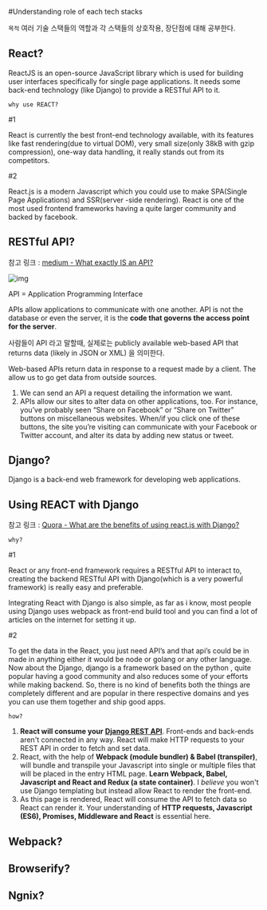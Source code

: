#Understanding role of each tech stacks

`목적` 여러 기술 스택들의 역할과 각 스택들의 상호작용, 장단점에 대해 공부한다.



## React?

ReactJS is an open-source JavaScript library which is used for building user interfaces specifically for single page applications. It needs some back-end technology (like Django) to provide a RESTful API to it.

`why use REACT?`

\#1

React is currently the best front-end technology available, with its features like fast rendering(due to virtual DOM), very small size(only 38kB with gzip compression), one-way data handling, it really stands out from its competitors.

\#2

React.js is a modern Javascript which you could use to make SPA(Single Page Applications) and SSR(server -side rendering). React is one of the most used frontend frameworks having a quite larger community and backed by facebook.

## RESTful API?

참고 링크 : [medium - What exactly IS an API?](https://medium.com/@perrysetgo/what-exactly-is-an-api-69f36968a41f)

![img](https://miro.medium.com/max/2560/1*eVGssbsoijih-xMlYFaGog.png)



API = Application Programming Interface

APIs allow applications to communicate with one another. API is not the database or even the server, it is the **code that governs the access point for the server**.

사람들이 API 라고 말할때, 실제로는 publicly available web-based API that returns data (likely in JSON or XML) 을 의미한다. 

Web-based APIs return data in response to a request made by a client. The allow us to go get data from outside sources.

1. We can send an API a request detailing the information we want.
2. APIs allow our sites to alter data on other applications, too. For instance, you’ve probably seen “Share on Facebook” or “Share on Twitter” buttons on miscellaneous websites. When/if you click one of these buttons, the site you’re visiting can communicate with your Facebook or Twitter account, and alter its data by adding new status or tweet.



## Django?

Django is a back-end web framework for developing web applications.



## Using REACT with Django

참고 링크 : [Quora - What are the benefits of using react.js with Django?](https://www.quora.com/What-are-the-benefits-of-using-react-js-with-Django)

`why?`

\#1

React or any front-end framework requires a RESTful API to interact to, creating the backend RESTful API with Django(which is a very powerful framework) is really easy and preferable.

Integrating React with Django is also simple, as far as i know, most people using Django uses webpack as front-end build tool and you can find a lot of articles on the internet for setting it up.

\#2

To get the data in the React, you just need API’s and that api’s could be in made in anything either it would be node or golang or any other language. Now about the Django, django is a framework based on the python , quite popular having a good community and also reduces some of your efforts while making backend. So, there is no kind of benefits both the things are completely different and are popular in there respective domains and yes you can use them together and ship good apps.



`how?`

1. **React will consume your** [**Django REST API**](http://www.django-rest-framework.org/tutorial/quickstart/). Front-ends and back-ends aren't connected in any way. React will make HTTP requests to your REST API in order to fetch and set data.
2. React, with the help of **Webpack (module bundler) & Babel (transpiler)**, will bundle and transpile your Javascript into single or multiple files that will be placed in the entry HTML page. **Learn Webpack, Babel, Javascript and React and Redux (a state container)**. I *believe* you won't use Django templating but instead allow React to render the front-end.
3. As this page is rendered, React will consume the API to fetch data so React can render it. Your understanding of **HTTP requests, Javascript (ES6), Promises, Middleware and React** is essential here.



## Webpack?



## Browserify?





## Ngnix?

